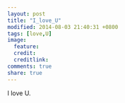 ```yaml
---
layout: post
title: "I_love_U"
modified: 2014-08-03 21:40:31 +0800
tags: [love,U]
image:
  feature: 
  credit: 
  creditlink: 
comments: true
share: true
---
```



I love U.
